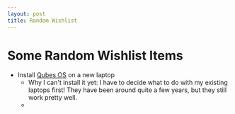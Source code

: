 ```yaml
---
layout: post
title: Random Wishlist
---
```


# Some Random Wishlist Items

* Install [Qubes OS](https://www.qubes-os.org/intro/) on a new laptop
  * Why I can't install it yet: I have to decide what to do with my existing laptops first!  They have been around quite a few years, but they still work pretty well.
  * ​